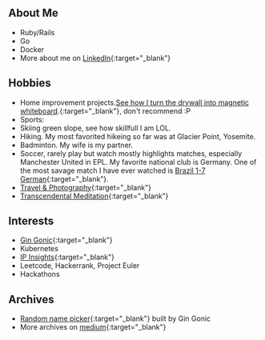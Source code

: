 ## About Me
- Ruby/Rails
- Go
- Docker
- More about me on [LinkedIn](https://www.linkedin.com/in/kurounseung){:target="_blank"}

## Hobbies
- Home improvement projects.[See how I turn the drywall into magnetic whiteboard](https://www.youtube.com/watch?v=O2_jIPMfDfA).{:target="_blank"}, don't recommend :P
- Sports:
 - Skiing green slope, see how skillfull I am LOL.
 - Hiking. My most favorited hikeing so far was at Glacier Point, Yosemite.
 - Badminton. My wife is my partner.
 - Soccer, rarely play but watch mostly highlights matches, especially Manchester United in EPL. My favorite national club is Germany. One of the most savage match I have ever watched is [Brazil 1-7 German](https://www.youtube.com/watch?v=aE4BdIP6bvc&ab_channel=FIFATV){:target="_blank"}.
- [Travel & Photography](https://www.instagram.com/kuroun/){:target="_blank"}
- [Transcendental Meditation](https://www.tm.org/){:target="_blank"}

## Interests
- [Gin Gonic](https://gin-gonic.com/){:target="_blank"}
- Kubernetes
- [IP Insights](https://docs.aws.amazon.com/sagemaker/latest/dg/ip-insights.html){:target="_blank"}
- Leetcode, Hackerrank, Project Euler
- Hackathons

## Archives
- [Random name picker](http://names-service.pololibro.com/names/rolling-dice){:target="_blank"} built by Gin Gonic
- More archives on [medium](https://kuroun-seung.medium.com){:target="_blank"}



